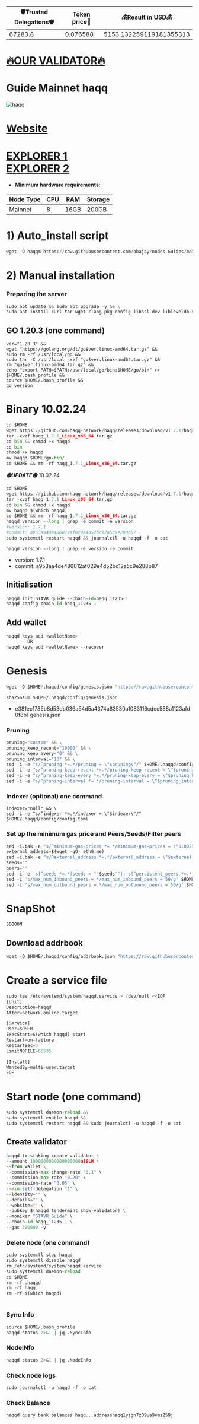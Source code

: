 <!-- START_TABLE -->
| 🛡Trusted Delegations🛡 | Token price🧲 | 💰Result in USD💰 |
|-------------|---------|---------------|
| 67283.8 | 0.076588 | 5153.132259119181355313 |

<!-- END_TABLE -->





[🔥OUR VALIDATOR🔥](https://restake.app/haqq/haqqvaloper1yj2hjxsu7gxcdje86hgnm9gn7z09ua9vhjx6pn)
=

# Guide Mainnet haqq
![haqq](https://user-images.githubusercontent.com/44331529/185350224-62b92bc1-bd4e-4ce7-a56b-0abfc631c95c.png)

[Website](https://islamiccoin.net/)
=
[EXPLORER 1](https://explorer.stavr.tech/HAQQ-Mainnet/staking) \
[EXPLORER 2](https://haqq.explorers.guru/validators)
=
- **Minimum hardware requirements**:

| Node Type |CPU | RAM  | Storage  | 
|-----------|----|------|----------|
| Mainnet   |   8| 16GB | 200GB    |

# 1) Auto_install script
```python
wget -O haqqm https://raw.githubusercontent.com/obajay/nodes-Guides/main/Projects/haqq/haqqm && chmod +x haqqm && ./haqqm
```
# 2) Manual installation

### Preparing the server
```python
sudo apt update && sudo apt upgrade -y && \
sudo apt install curl tar wget clang pkg-config libssl-dev libleveldb-dev jq build-essential bsdmainutils git make ncdu htop screen unzip bc fail2ban htop -y
```

## GO 1.20.3 (one command) 
```
ver="1.20.3" &&
wget "https://golang.org/dl/go$ver.linux-amd64.tar.gz" &&
sudo rm -rf /usr/local/go &&
sudo tar -C /usr/local -xzf "go$ver.linux-amd64.tar.gz" &&
rm "go$ver.linux-amd64.tar.gz" &&
echo "export PATH=$PATH:/usr/local/go/bin:$HOME/go/bin" >> $HOME/.bash_profile &&
source $HOME/.bash_profile &&
go version
```

# Binary   10.02.24
```python
cd $HOME
wget https://github.com/haqq-network/haqq/releases/download/v1.7.1/haqq_1.7.1_Linux_x86_64.tar.gz
tar -xvzf haqq_1.7.1_Linux_x86_64.tar.gz
cd bin && chmod +x haqqd
cd bin
chmod +x haqqd
mv haqqd $HOME/go/bin/
cd $HOME && rm -rf haqq_1.7.1_Linux_x86_64.tar.gz
```
*******🟢UPDATE🟢******* 10.02.24
```python
cd $HOME
wget https://github.com/haqq-network/haqq/releases/download/v1.7.1/haqq_1.7.1_Linux_x86_64.tar.gz
tar -xvzf haqq_1.7.1_Linux_x86_64.tar.gz
cd bin && chmod +x haqqd
mv haqqd $(which haqqd)
cd $HOME && rm -rf haqq_1.7.1_Linux_x86_64.tar.gz
haqqd version --long | grep -e commit -e version
#version: 1.7.1
#commit: a953aa4de486012af029e4d52bc12a5c9e288b87
sudo systemctl restart haqqd && journalctl -u haqqd -f -o cat
```
`haqqd version --long | grep -e version -e commit`
- version: 1.7.1
- commit: a953aa4de486012af029e4d52bc12a5c9e288b87

## Initialisation
```python
haqqd init STAVR_guide --chain-id=haqq_11235-1
haqqd config chain-id haqq_11235-1
```
## Add wallet
```python
haqqd keys add <walletName>
        OR
haqqd keys add <walletName> --recover
```
# Genesis
```python
wget -O $HOME/.haqqd/config/genesis.json "https://raw.githubusercontent.com/haqq-network/mainnet/master/genesis.json"

```

`sha256sum $HOME/.haqqd/config/genesis.json`
- e381ec1785b8d53db036a54d5a4374a83530a1083116cdec568a1123afd0f8b1  genesis.json

### Pruning
```python
pruning="custom" && \
pruning_keep_recent="10000" && \
pruning_keep_every="0" && \
pruning_interval="10" && \
sed -i -e "s/^pruning *=.*/pruning = \"$pruning\"/" $HOME/.haqqd/config/app.toml && \
sed -i -e "s/^pruning-keep-recent *=.*/pruning-keep-recent = \"$pruning_keep_recent\"/" $HOME/.haqqd/config/app.toml && \
sed -i -e "s/^pruning-keep-every *=.*/pruning-keep-every = \"$pruning_keep_every\"/" $HOME/.haqqd/config/app.toml && \
sed -i -e "s/^pruning-interval *=.*/pruning-interval = \"$pruning_interval\"/" $HOME/.haqqd/config/app.toml
```
### Indexer (optional) one command
    indexer="null" && \
    sed -i -e "s/^indexer *=.*/indexer = \"$indexer\"/" $HOME/.haqqd/config/config.toml

### Set up the minimum gas price and Peers/Seeds/Filter peers
```python
sed -i.bak -e "s/^minimum-gas-prices *=.*/minimum-gas-prices = \"0.0025aISLM\"/;" ~/.haqqd/config/app.toml
external_address=$(wget -qO- eth0.me) 
sed -i.bak -e "s/^external_address *=.*/external_address = \"$external_address:26656\"/" $HOME/.haqqd/config/config.toml
seeds=""
peers=""
sed -i -e 's|^seeds *=.*|seeds = "'$seeds'"|; s|^persistent_peers *=.*|persistent_peers = "'$peers'"|' $HOME/.haqqd/config/config.toml
sed -i 's/max_num_inbound_peers =.*/max_num_inbound_peers = 50/g' $HOME/.haqqd/config/config.toml
sed -i 's/max_num_outbound_peers =.*/max_num_outbound_peers = 50/g' $HOME/.haqqd/config/config.toml
```

# SnapShot
```python
SOOOON
```

## Download addrbook
```python
wget -O $HOME/.haqqd/config/addrbook.json "https://raw.githubusercontent.com/obajay/nodes-Guides/main/Projects/haqq/addrbook.json"
```

# Create a service file
```python
sudo tee /etc/systemd/system/haqqd.service > /dev/null <<EOF
[Unit]
Description=haqqd
After=network-online.target

[Service]
User=$USER
ExecStart=$(which haqqd) start
Restart=on-failure
RestartSec=3
LimitNOFILE=65535

[Install]
WantedBy=multi-user.target
EOF
```


# Start node (one command)
```python
sudo systemctl daemon-reload &&
sudo systemctl enable haqqd &&
sudo systemctl restart haqqd && sudo journalctl -u haqqd -f -o cat
```

## Create validator
```python
haqqd tx staking create-validator \
--amount 1000000000000000000aISLM \
--from wallet \
--commission-max-change-rate "0.1" \
--commission-max-rate "0.20" \
--commission-rate "0.05" \
--min-self-delegation "1" \
--identity="" \
--details="" \
--website="" \
--pubkey $(haqqd tendermint show-validator) \
--moniker "STAVR_Guide" \
--chain-id haqq_11235-1 \
--gas 300000 -y
```

### Delete node (one command)
```python
sudo systemctl stop haqqd
sudo systemctl disable haqqd
rm /etc/systemd/system/haqqd.service
sudo systemctl daemon-reload
cd $HOME
rm -rf .haqqd
rm -rf haqq
rm -rf $(which haqqd)
```
#
### Sync Info
```python
source $HOME/.bash_profile
haqqd status 2>&1 | jq .SyncInfo
```
### NodeINfo
```python
haqqd status 2>&1 | jq .NodeInfo
```
### Check node logs
```python
sudo journalctl -u haqqd -f -o cat
```
### Check Balance
```python
haqqd query bank balances haqq...addresshaqq1yjgn7z09ua9vms259j
```
